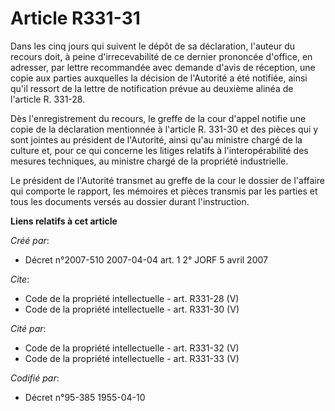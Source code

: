 # Article R331-31

Dans les cinq jours qui suivent le dépôt de sa déclaration, l'auteur du recours doit, à peine d'irrecevabilité de ce dernier
prononcée d'office, en adresser, par lettre recommandée avec demande d'avis de réception, une copie aux parties auxquelles la
décision de l'Autorité a été notifiée, ainsi qu'il ressort de la lettre de notification prévue au deuxième alinéa de
l'article R. 331-28.

Dès l'enregistrement du recours, le greffe de la cour d'appel notifie une copie de la déclaration mentionnée à l'article R.
331-30 et des pièces qui y sont jointes au président de l'Autorité, ainsi qu'au ministre chargé de la culture et, pour ce qui
concerne les litiges relatifs à l'interopérabilité des mesures techniques, au ministre chargé de la propriété industrielle.

Le président de l'Autorité transmet au greffe de la cour le dossier de l'affaire qui comporte le rapport, les mémoires et
pièces transmis par les parties et tous les documents versés au dossier durant l'instruction.

**Liens relatifs à cet article**

_Créé par_:

  - Décret n°2007-510 2007-04-04 art. 1 2° JORF 5 avril 2007

_Cite_:

  - Code de la propriété intellectuelle - art. R331-28 (V)
  - Code de la propriété intellectuelle - art. R331-30 (V)

_Cité par_:

  - Code de la propriété intellectuelle - art. R331-32 (V)
  - Code de la propriété intellectuelle - art. R331-33 (V)

_Codifié par_:

  - Décret n°95-385 1955-04-10

